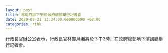```yaml
---
layout: post
title: 林鄭月娥下午於政府總部舉行記者會
date: 2020-08-21 13:34:00.000000000 +08:00
categories: rthk
---
```


行政長官辦公室表示，行政長官林鄭月娥將於下午3時，在政府總部地下演講廳舉行記者會。
